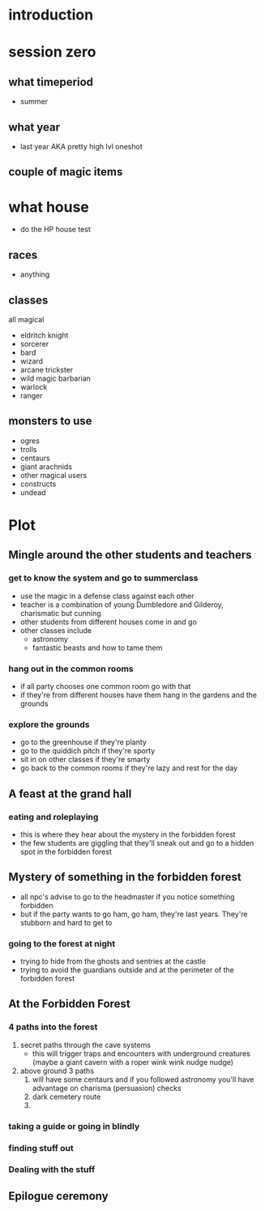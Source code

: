 # introduction
# session zero
## what timeperiod
- summer
## what year
- last year AKA pretty high lvl oneshot
## couple of magic items
# what house
- do the HP house test
## races
- anything
## classes
all magical
- eldritch knight
- sorcerer
- bard
- wizard
- arcane trickster
- wild magic barbarian
- warlock
- ranger
## monsters to use
- ogres
- trolls
- centaurs
- giant arachnids
- other magical users
- constructs
- undead
# Plot
## Mingle around the other students and teachers
### get to know the system and go to summerclass
- use the magic in a defense class against each other 
- teacher is a combination of young Dumbledore and Gilderoy, charismatic but cunning
- other students from different houses come in and go
- other classes include
	- astronomy
 	- fantastic beasts and how to tame them
### hang out in the common rooms
- if all party chooses one common room go with that
- if they're from different houses have them hang in the gardens and the grounds
### explore the grounds
- go to the greenhouse if they're planty
- go to the quiddich pitch if they're sporty
- sit in on other classes if they're smarty
- go back to the common rooms if they're lazy and rest for the day
## A feast at the grand hall
### eating and roleplaying
- this is where they hear about the mystery in the forbidden forest
- the few students are giggling that they'll sneak out and go to a hidden spot in the forbidden forest
## Mystery of something in the forbidden forest
- all npc's advise to go to the headmaster if you notice something forbidden
- but if the party wants to go ham, go ham, they're last years. They're stubborn and hard to get to
### going to the forest at night
- trying to hide from the ghosts and sentries at the castle
- trying to avoid the guardians outside and at the perimeter of the forbidden forest
## At the Forbidden Forest
### 4 paths into the forest
1. secret paths through the cave systems
	- this will trigger traps and encounters with underground creatures (maybe a giant cavern with a roper wink wink nudge nudge)
2. above ground 3 paths
	1. will have some centaurs and if you followed astronomy you'll have advantage on charisma (persuasion) checks
	2. dark cemetery route
	3. 
### taking a guide or going in blindly
### finding stuff out
### Dealing with the stuff
## Epilogue ceremony
